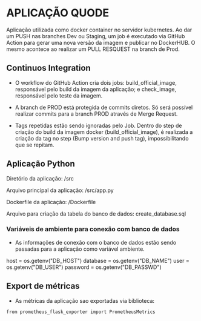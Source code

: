 # APLICAÇÃO QUODE

Aplicação utilizada como docker container no servidor kubernetes.
Ao dar um PUSH nas branches Dev ou Staging, um job é executado via GitHub Action para gerar uma nova versão da imagem e publicar no DockerHUB. O mesmo acontece ao realizar um PULL RESQUEST na branch de Prod.

## Continuos Integration

- O workflow do GitHub Action cria dois jobs: build_official_image, responsável pelo build da imagem da aplicação; e check_image, responsável pelo teste da imagem.

- A branch de PROD está protegida de commits diretos. Só será possível realizar commits para a branch PROD através de Merge Request.

- Tags repetidas estão sendo ignoradas pelo Job. Dentro do step de criação do build da imagem docker (build_official_image), é realizada a criação da tag no step (Bump version and push tag), impossibilitando que se repitam.

## Aplicação Python

Diretório da aplicação: /src

Arquivo principal da aplicação: /src/app.py

Dockerfile da aplicação: /Dockerfile

Arquivo para criação da tabela do banco de dados: create_database.sql

### Variáveis de ambiente para conexão com banco de dados

- As informações de conexão com o banco de dados estão sendo passadas para a aplicação como variável ambiente.

host = os.getenv("DB_HOST")
database = os.getenv("DB_NAME")
user = os.getenv("DB_USER")
password = os.getenv("DB_PASSWD")

## Export de métricas

- As métricas da aplicação sao exportadas via biblioteca:

```from prometheus_flask_exporter import PrometheusMetrics```